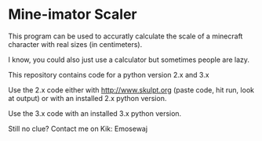 # Mine-imator Scaler

This program can be used to accuratly calculate the scale of a minecraft character with real sizes (in centimeters).

I know, you could also just use a calculator but sometimes people are lazy.

This repository contains code for a python version 2.x and 3.x

Use the 2.x code either with http://www.skulpt.org (paste code, hit run, look at output) or with an installed 2.x python version.

Use the 3.x code with an installed 3.x python version.

Still no clue? Contact me on Kik: Emosewaj
